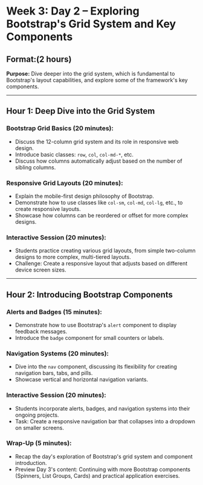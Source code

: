# Week 3: Day 2 – Exploring Bootstrap's Grid System and Key Components

## Format:(2 hours)

**Purpose:** Dive deeper into the grid system, which is fundamental to Bootstrap's layout capabilities, and explore some of the framework's key components.

---

## Hour 1: Deep Dive into the Grid System

### Bootstrap Grid Basics (20 minutes):

- Discuss the 12-column grid system and its role in responsive web design.
- Introduce basic classes: `row`, `col`, `col-md-*`, etc.
- Discuss how columns automatically adjust based on the number of sibling columns.

### Responsive Grid Layouts (20 minutes):

- Explain the mobile-first design philosophy of Bootstrap.
- Demonstrate how to use classes like `col-sm`, `col-md`, `col-lg`, etc., to create responsive layouts.
- Showcase how columns can be reordered or offset for more complex designs.

### Interactive Session (20 minutes):

- Students practice creating various grid layouts, from simple two-column designs to more complex, multi-tiered layouts.
- Challenge: Create a responsive layout that adjusts based on different device screen sizes.

---

## Hour 2: Introducing Bootstrap Components

### Alerts and Badges (15 minutes):

- Demonstrate how to use Bootstrap's `alert` component to display feedback messages.
- Introduce the `badge` component for small counters or labels.

### Navigation Systems (20 minutes):

- Dive into the `nav` component, discussing its flexibility for creating navigation bars, tabs, and pills.
- Showcase vertical and horizontal navigation variants.

### Interactive Session (20 minutes):

- Students incorporate alerts, badges, and navigation systems into their ongoing projects.
- Task: Create a responsive navigation bar that collapses into a dropdown on smaller screens.

### Wrap-Up (5 minutes):

- Recap the day's exploration of Bootstrap's grid system and component introduction.
- Preview Day 3's content: Continuing with more Bootstrap components (Spinners, List Groups, Cards) and practical application exercises.
